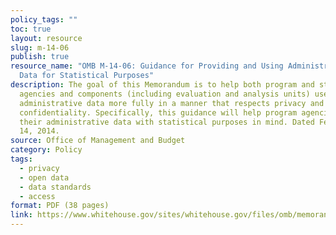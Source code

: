 ```yaml
---
policy_tags: ""
toc: true
layout: resource
slug: m-14-06
publish: true
resource_name: "OMB M-14-06: Guidance for Providing and Using Administrative
  Data for Statistical Purposes"
description: The goal of this Memorandum is to help both program and statistical
  agencies and components (including evaluation and analysis units) use
  administrative data more fully in a manner that respects privacy and protects
  confidentiality. Specifically, this guidance will help program agencies manage
  their administrative data with statistical purposes in mind. Dated February
  14, 2014.
source: Office of Management and Budget
category: Policy
tags:
  - privacy
  - open data
  - data standards
  - access
format: PDF (38 pages)
link: https://www.whitehouse.gov/sites/whitehouse.gov/files/omb/memoranda/2014/m-14-06.pdf
---
```

